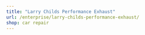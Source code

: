 ```yaml
---
title: "Larry Childs Performance Exhaust"
url: /enterprise/larry-childs-performance-exhaust/
shop: car repair
---
```

